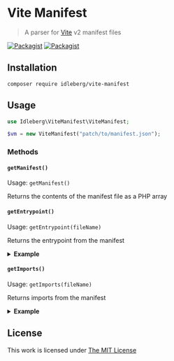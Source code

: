 # Vite Manifest

> A parser for [Vite](https://vitejs.dev/) v2 manifest files

[![Packagist](https://flat.badgen.net/packagist/license/idleberg/vite-manifest)](https://packagist.org/packages/idleberg/vite-manifest)
[![Packagist](https://flat.badgen.net/packagist/v/idleberg/vite-manifest)](https://packagist.org/packages/idleberg/vite-manifest)

## Installation

`composer require idleberg/vite-manifest`

## Usage

```php
use Idleberg\ViteManifest\ViteManifest;

$vm = new ViteManifest("patch/to/manifest.json");
```

### Methods

#### `getManifest()`

Usage: `getManifest()`

Returns the contents of the manifest file as a PHP array

#### `getEntrypoint()`

Usage: `getEntrypoint(fileName)`

Returns the entrypoint from the manifest

<details>
<summary><strong>Example</strong></summary>

```php
$entrypoint = $vm->getEntrypoint("index.ts");

echo "<script type=\"module\" src=\"{$entrypoint['url']}\" crossorigin integrity=\"{$entrypoint['hash']}\"></script>" . PHP_EOL;
```
</details>

#### `getImports()`

Usage: `getImports(fileName)`

Returns imports from the manifest

<details>
<summary><strong>Example</strong></summary>

```php
foreach ($vm->getImports("index.ts") as $import) {
   echo "<link rel=\"modulepreload\" href=\"{$import['url']}\" />" . PHP_EOL;
}
```
</details>

## License

This work is licensed under [The MIT License](LICENSE)
